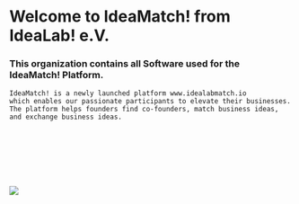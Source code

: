 # Welcome to IdeaMatch! from IdeaLab! e.V.
### This organization contains all Software used for the IdeaMatch! Platform.
```
IdeaMatch! is a newly launched platform www.idealabmatch.io 
which enables our passionate participants to elevate their businesses. 
The platform helps founders find co-founders, match business ideas, 
and exchange business ideas.
```
<br></br>
<br></br>
<br></br>
![](https://uploads-ssl.webflow.com/631e44fcbc22fc6274345e91/631f123fa7dddacb0af297b4_Website_Logo.png)
